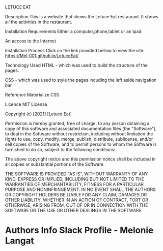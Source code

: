 
LETUCE EAT

Description
This is a website that shows the Letuce Eat restaurant. It shows all the activities in the restaurant.

Installation
Requirements
Either a computer,phone,tablet or an Ipad

An access to the Internet

Installation Process
Click on the link provided bellow to view the site. https://Mel-001.github.io/LetuceEat/

Technology Used
HTML - which was used to build the structure of the pages.

CSS - which was used to style the pages incuding the left aside navigation bar

Reference
Materialize CSS


Licence
MIT License

Copyright (c) [2021] [Letuce Eat]

Permission is hereby granted, free of charge, to any person obtaining a copy of this software and associated documentation files (the "Software"), to deal in the Software without restriction, including without limitation the rights to use, copy, modify, merge, publish, distribute, sublicense, and/or sell copies of the Software, and to permit persons to whom the Software is furnished to do so, subject to the following conditions:

The above copyright notice and this permission notice shall be included in all copies or substantial portions of the Software.

THE SOFTWARE IS PROVIDED "AS IS", WITHOUT WARRANTY OF ANY KIND, EXPRESS OR IMPLIED, INCLUDING BUT NOT LIMITED TO THE WARRANTIES OF MERCHANTABILITY, FITNESS FOR A PARTICULAR PURPOSE AND NONINFRINGEMENT. IN NO EVENT SHALL THE AUTHORS OR COPYRIGHT HOLDERS BE LIABLE FOR ANY CLAIM, DAMAGES OR OTHER LIABILITY, WHETHER IN AN ACTION OF CONTRACT, TORT OR OTHERWISE, ARISING FROM, OUT OF OR IN CONNECTION WITH THE SOFTWARE OR THE USE OR OTHER DEALINGS IN THE SOFTWARE.


Authors Info
Slack Profile - Melonie Langat
=======
